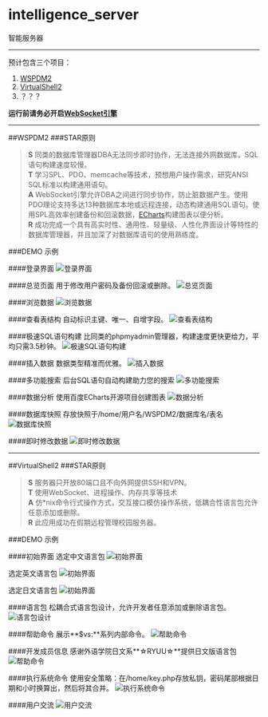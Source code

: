 # intelligence_server
智能服务器

---

预计包含三个项目：  
1. [WSPDM2](https://github.com/SUTFutureCoder/intelligence_server/tree/master/WSPDM2)  
2. [VirtualShell2](https://github.com/SUTFutureCoder/intelligence_server/tree/master/VirtualShell)  
3. ？？？

**运行前请务必开启[WebSocket引擎](https://github.com/SUTFutureCoder/WebSocket-Engine)**

---

##WSPDM2
###STAR原则

> **S** 同类的数据库管理器DBA无法同步即时协作，无法连接外网数据库，SQL语句构建速度较慢。  
> **T** 学习SPL、PDO、memcache等技术，预想用户操作需求，研究ANSI SQL标准以构建通用语句。   
> **A** WebSocket引擎允许DBA之间进行同步协作，防止脏数据产生。使用PDO理论支持多达13种数据库本地或远程连接，动态构建通用SQL语句。使用SPL高效率创建备份和回滚数据，[ECharts](https://github.com/ecomfe/echarts)构建图表以便分析。    
> **R** 成功完成一个具有高实时性、通用性、轻量级、人性化界面设计等特性的数据库管理器，并且加深了对数据库语句的使用熟练度。     

###DEMO 示例

####登录界面
![登录界面](https://github.com/SUTFutureCoder/intelligence_server/blob/master/example-img/WSPDM2_01.png?raw=true)

####总览页面
用于修改用户密码及备份回滚或删除。
![总览页面](https://github.com/SUTFutureCoder/intelligence_server/blob/master/example-img/WSPDM2_02.png?raw=true)

####浏览数据
![浏览数据](https://github.com/SUTFutureCoder/intelligence_server/blob/master/example-img/WSPDM2_03.png?raw=true)

####查看表结构
自动标识主键、唯一、自增字段。
![查看表结构](https://github.com/SUTFutureCoder/intelligence_server/blob/master/example-img/WSPDM2_04.png?raw=true)

####极速SQL语句构建
比同类的phpmyadmin管理器，构建速度更快更给力，平均只需3.5秒钟。
![极速SQL语句构建](https://github.com/SUTFutureCoder/intelligence_server/blob/master/example-img/WSPDM2_05.png?raw=true)

####插入数据
数据类型精准而优雅。
![插入数据](https://github.com/SUTFutureCoder/intelligence_server/blob/master/example-img/WSPDM2_10.png?raw=true)

####多功能搜索
后台SQL语句自动构建助力您的搜索
![多功能搜索](https://github.com/SUTFutureCoder/intelligence_server/blob/master/example-img/WSPDM2_08.png?raw=true)

####数据分析
使用百度ECharts开源项目创建图表
![数据分析](https://github.com/SUTFutureCoder/intelligence_server/blob/master/example-img/WSPDM2_06.png?raw=true)

####数据库快照
存放快照于/home/用户名/WSPDM2/数据库名/表名
![数据库快照](https://github.com/SUTFutureCoder/intelligence_server/blob/master/example-img/WSPDM2_07.png?raw=true)

####即时修改数据
![即时修改数据](https://github.com/SUTFutureCoder/intelligence_server/blob/master/example-img/WSPDM2_09.png?raw=true)

---

##VirtualShell2
###STAR原则

> **S** 服务器只开放80端口且不向外网提供SSH和VPN。    
> **T** 使用WebSocket、进程操作、内存共享等技术  
> **A** 仿\*nix命令行式操作方式，交互接口模仿操作系统，低耦合性语言包允许任意添加或删除。  
> **R** 此应用成功在假期远程管理校园服务器。  
 
###DEMO 示例

####初始界面
选定中文语言包
![初始界面](https://github.com/SUTFutureCoder/intelligence_server/blob/master/example-img/VirtualShell2_01_3.png?raw=true)

选定英文语言包
![初始界面](https://github.com/SUTFutureCoder/intelligence_server/blob/master/example-img/VirtualShell2_01_2.png?raw=true)

选定日文语言包
![初始界面](https://github.com/SUTFutureCoder/intelligence_server/blob/master/example-img/VirtualShell2_01_1.png?raw=true)

####语言包
松耦合式语言包设计，允许开发者任意添加或删除语言包。
![语言包设计](https://github.com/SUTFutureCoder/intelligence_server/blob/master/example-img/VirtualShell2_06.png?raw=true)

####帮助命令
展示**$vs:**系列内部命令。
![帮助命令](https://github.com/SUTFutureCoder/intelligence_server/blob/master/example-img/VirtualShell2_02.png?raw=true)

####开发成员信息
感谢外语学院日文系**☆RYUU☆**提供日文版语言包
![帮助命令](https://github.com/SUTFutureCoder/intelligence_server/blob/master/example-img/VirtualShell2_03.png?raw=true)

####执行系统命令
使用安全策略：在/home/key.php存放私钥，密码尾部根据日期和小时换算出，然后将其合并。
![执行系统命令](https://github.com/SUTFutureCoder/intelligence_server/blob/master/example-img/VirtualShell2_04.png?raw=true)

####用户交流
![用户交流](https://github.com/SUTFutureCoder/intelligence_server/blob/master/example-img/VirtualShell2_05.png?raw=true)



